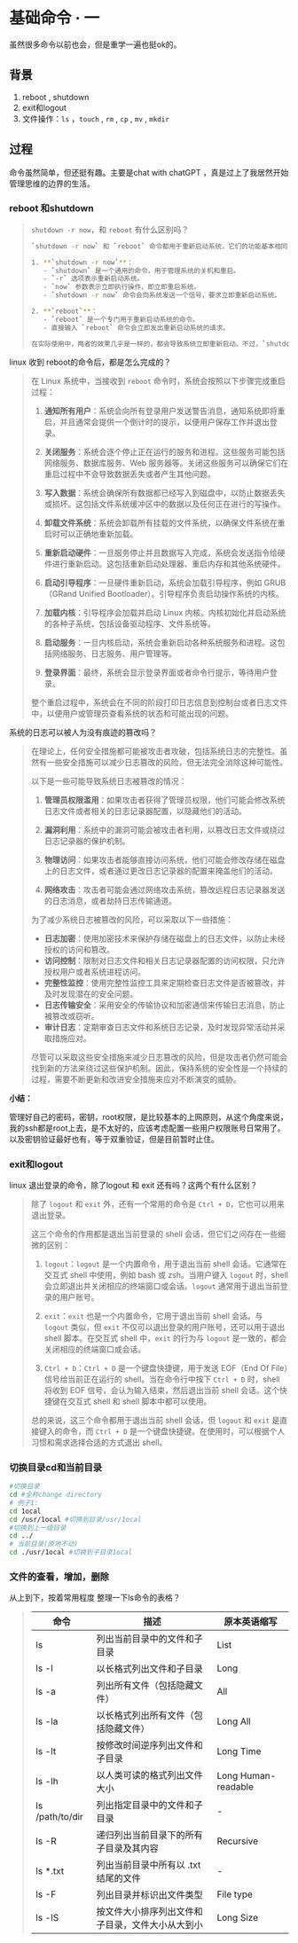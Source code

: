 # 基础命令 · 一

虽然很多命令以前也会，但是重学一遍也挺ok的。

## 背景

1. reboot , shutdown
2. exit和logout
3. 文件操作：`ls` ，`touch` , `rm` ,  `cp`  ,   `mv`  , `mkdir`

## 过程

命令虽然简单，但还挺有趣。主要是chat with chatGPT ，真是过上了我居然开始管理思维的边界的生活。

### reboot 和shutdown

> `shutdown -r now`，和 `reboot` 有什么区别吗？
>
> ```bash
> `shutdown -r now` 和 `reboot` 命令都用于重新启动系统，它们的功能基本相同，但存在一些细微的区别：
> 
> 1. **`shutdown -r now`**：
>    - `shutdown` 是一个通用的命令，用于管理系统的关机和重启。
>    - `-r` 选项表示重新启动系统。
>    - `now` 参数表示立即执行操作，即立即重启系统。
>    - `shutdown -r now` 命令会向系统发送一个信号，要求立即重新启动系统。
> 
> 2. **`reboot`**：
>    - `reboot` 是一个专门用于重新启动系统的命令。
>    - 直接输入 `reboot` 命令会立即发出重新启动系统的请求。
> 
> 在实际使用中，两者的效果几乎是一样的，都会导致系统立即重新启动。不过，`shutdown -r now` 可能更常用于在一系列操作中执行重启，因为 `shutdown` 命令还可以带有其他选项，如指定重启的时间或者向其他用户发送警告信息等。而 `reboot` 则是一个简单直接的命令，专门用于重启系统，没有额外的选项。
> ```
>

linux 收到 reboot的命令后，都是怎么完成的？

> 在 Linux 系统中，当接收到 `reboot` 命令时，系统会按照以下步骤完成重启过程：
>
> 1. **通知所有用户**：系统会向所有登录用户发送警告消息，通知系统即将重启，并且通常会提供一个倒计时的提示，以便用户保存工作并退出登录。
>
> 2. **关闭服务**：系统会逐个停止正在运行的服务和进程。这些服务可能包括网络服务、数据库服务、Web 服务器等。关闭这些服务可以确保它们在重启过程中不会导致数据丢失或者产生其他问题。
>
> 3. **写入数据**：系统会确保所有数据都已经写入到磁盘中，以防止数据丢失或损坏。这包括文件系统缓冲区中的数据以及任何正在进行的写操作。
>
> 4. **卸载文件系统**：系统会卸载所有挂载的文件系统，以确保文件系统在重启时可以正确地重新加载。
>
> 5. **重新启动硬件**：一旦服务停止并且数据写入完成，系统会发送指令给硬件进行重新启动。这包括重新启动处理器、重启内存和其他系统硬件。
>
> 6. **启动引导程序**：一旦硬件重新启动，系统会加载引导程序，例如 GRUB（GRand Unified Bootloader）。引导程序负责启动操作系统的内核。
>
> 7. **加载内核**：引导程序会加载并启动 Linux 内核。内核初始化并启动系统的各种子系统，包括设备驱动程序、文件系统等。
>
> 8. **启动服务**：一旦内核启动，系统会重新启动各种系统服务和进程。这包括网络服务、日志服务、用户管理等。
>
> 9. **登录界面**：最终，系统会显示登录界面或者命令行提示，等待用户登录。
>
> 整个重启过程中，系统会在不同的阶段打印日志信息到控制台或者日志文件中，以便用户或管理员查看系统的状态和可能出现的问题。

系统的日志可以被人为没有痕迹的篡改吗？

> 在理论上，任何安全措施都可能被攻击者攻破，包括系统日志的完整性。虽然有一些安全措施可以减少日志篡改的风险，但无法完全消除这种可能性。
>
> 以下是一些可能导致系统日志被篡改的情况：
>
> 1. **管理员权限滥用**：如果攻击者获得了管理员权限，他们可能会修改系统日志文件或者相关的日志记录器配置，以隐藏他们的活动。
>
> 2. **漏洞利用**：系统中的漏洞可能会被攻击者利用，以篡改日志文件或绕过日志记录器的保护机制。
>
> 3. **物理访问**：如果攻击者能够直接访问系统，他们可能会修改存储在磁盘上的日志文件，或者通过更改日志记录器的配置来掩盖他们的活动。
>
> 4. **网络攻击**：攻击者可能会通过网络攻击系统，篡改远程日志记录器发送的日志消息，或者劫持日志传输通道。
>
> 为了减少系统日志被篡改的风险，可以采取以下一些措施：
>
> - **日志加密**：使用加密技术来保护存储在磁盘上的日志文件，以防止未经授权的访问和篡改。
> - **访问控制**：限制对日志文件和相关日志记录器配置的访问权限，只允许授权用户或者系统进程访问。
> - **完整性监控**：使用完整性监控工具来定期检查日志文件是否被篡改，并及时发现潜在的安全问题。
> - **日志传输安全**：采用安全的传输协议和加密通信来传输日志消息，防止被篡改或窃听。
> - **审计日志**：定期审查日志文件和系统日志记录，及时发现异常活动并采取措施应对。
>
> 尽管可以采取这些安全措施来减少日志篡改的风险，但是攻击者仍然可能会找到新的方法来绕过这些保护机制。因此，保持系统的安全性是一个持续的过程，需要不断更新和改进安全措施来应对不断演变的威胁。

**小结：**

管理好自己的密码，密钥，root权限，是比较基本的上网原则，从这个角度来说，我的ssh都是root上去，是不太好的，应该考虑配置一些用户权限账号日常用了。以及密钥验证最好也有，等于双重验证，但是目前暂时止住。

### exit和logout

linux 退出登录的命令，除了logout 和 exit 还有吗？这两个有什么区别？

> 除了 `logout` 和 `exit` 外，还有一个常用的命令是 `Ctrl + D`，它也可以用来退出登录。
>
> 这三个命令的作用都是退出当前登录的 shell 会话，但它们之间存在一些细微的区别：
>
> 1. `logout`：`logout` 是一个内置命令，用于退出当前 shell 会话。它通常在交互式 shell 中使用，例如 bash 或 zsh。当用户键入 `logout` 时，shell 会立即退出并关闭相应的终端窗口或会话。`logout` 通常用于退出当前登录的用户账号。
>
> 2. `exit`：`exit` 也是一个内置命令，它用于退出当前 shell 会话。与 `logout` 类似，但 `exit` 不仅可以退出登录的用户账号，还可以用于退出 shell 脚本。在交互式 shell 中，`exit` 的行为与 `logout` 是一致的，都会关闭相应的终端窗口或会话。
>
> 3. `Ctrl + D`：`Ctrl + D` 是一个键盘快捷键，用于发送 EOF（End Of File）信号给当前正在运行的 shell。当在命令行中按下 `Ctrl + D` 时，shell 将收到 EOF 信号，会认为输入结束，然后退出当前 shell 会话。这个快捷键在交互式 shell 和 shell 脚本中都可以使用。
>
> 总的来说，这三个命令都用于退出当前 shell 会话，但 `logout` 和 `exit` 是直接键入的命令，而 `Ctrl + D` 是一个键盘快捷键。在使用时，可以根据个人习惯和需求选择合适的方式退出 shell。

### 切换目录cd和当前目录

```bash
#切换目录
cd #全称change directory
# 例子1:
cd 1ocal 
cd /usr/1ocal #切换到目录/usr/1ocal
#切换到上一级目录
cd ../
# 当前目录(原地不动)
cd ./usr/1ocal #切换到子目录1ocal

```



### 文件的查看，增加，删除

从上到下，按着常用程度 整理一下ls命令的表格？

> | 命令            | 描述                                             | 原本英语缩写        |
> | --------------- | ------------------------------------------------ | ------------------- |
> | ls              | 列出当前目录中的文件和子目录                     | List                |
> | ls -l           | 以长格式列出文件和子目录                         | Long                |
> | ls -a           | 列出所有文件（包括隐藏文件）                     | All                 |
> | ls -la          | 以长格式列出所有文件（包括隐藏文件）             | Long All            |
> | ls -lt          | 按修改时间逆序列出文件和子目录                   | Long Time           |
> | ls -lh          | 以人类可读的格式列出文件大小                     | Long Human-readable |
> | ls /path/to/dir | 列出指定目录中的文件和子目录                     | -                   |
> | ls -R           | 递归列出当前目录下的所有子目录及其内容           | Recursive           |
> | ls *.txt        | 列出当前目录中所有以 .txt 结尾的文件             | -                   |
> | ls -F           | 列出目录并标识出文件类型                         | File type           |
> | ls -lS          | 按文件大小排序列出文件和子目录，文件大小从大到小 | Long Size           |
>

